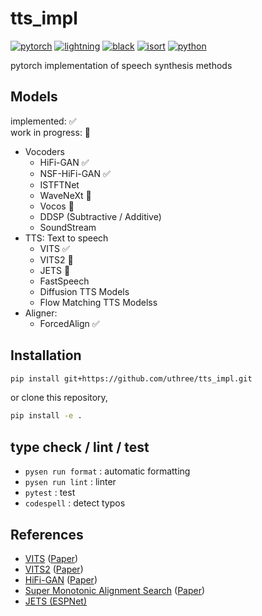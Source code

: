 # tts_impl
[![pytorch](https://img.shields.io/badge/PyTorch_2.0+-ee4c2c?logo=pytorch&logoColor=white)](https://pytorch.org/get-started/locally/)
[![lightning](https://img.shields.io/badge/-Lightning_2.0+-792ee5?logo=pytorchlightning&logoColor=white)](https://pytorchlightning.ai/)
[![black](https://img.shields.io/badge/Code%20Style-Black-black.svg?labelColor=gray)](https://black.readthedocs.io/en/stable/)
[![isort](https://img.shields.io/badge/%20imports-isort-%231674b1?style=flat&labelColor=ef8336)](https://pycqa.github.io/isort/)
[![python](https://img.shields.io/badge/-Python_3.11-blue?logo=python&logoColor=white)](https://www.python.org/downloads/release/python-3119/)

pytorch implementation of speech synthesis methods

## Models
implemented: ✅  
work in progress: 🚧  

- Vocoders
    - HiFi-GAN ✅
    - NSF-HiFi-GAN ✅
    - ISTFTNet
    - WaveNeXt 🚧
    - Vocos 🚧
    - DDSP (Subtractive / Additive)
    - SoundStream
- TTS: Text to speech
    - VITS ✅
    - VITS2 🚧
    - JETS 🚧
    - FastSpeech
    - Diffusion TTS Models
    - Flow Matching TTS Modelss
- Aligner:
    - ForcedAlign ✅

## Installation
```sh
pip install git+https://github.com/uthree/tts_impl.git
```
or clone this repository,
```sh
pip install -e .
```

## type check / lint / test
- `pysen run format` : automatic formatting
- `pysen run lint` : linter
- `pytest` : test
- `codespell` : detect typos

## References
- [VITS](https://github.com/jaywalnut310/vits) ([Paper](https://github.com/espnet/espnet))
- [VITS2](https://github.com/p0p4k/vits2_pytorch/) ([Paper](https://arxiv.org/abs/2307.16430))
- [HiFi-GAN](https://github.com/jik876/hifi-gan) ([Paper](https://arxiv.org/abs/2010.05646))
- [Super Monotonic Alignment Search](https://github.com/supertone-inc/super-monotonic-align) ([Paper](https://arxiv.org/abs/2409.07704))
- [JETS (ESPNet)](https://github.com/espnet/espnet)